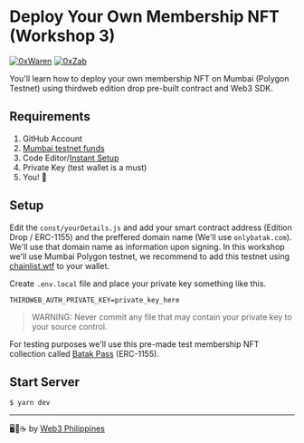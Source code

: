 # Deploy Your Own Membership NFT (Workshop 3)

[![0xWaren](https://img.shields.io/badge/author-Waren%20Gonzaga-purple.svg?style=flat-square)](https://twitter.com/warengonzaga) [![0xZab](https://img.shields.io/badge/author-Beau%20Zabdiel%20Valoria-purple.svg?style=flat-square)](https://twitter.com/beau_zabdiel)

You'll learn how to deploy your own membership NFT on Mumbai (Polygon Testnet) using thirdweb edition drop pre-built contract and Web3 SDK.

## Requirements

1. GitHub Account
2. [Mumbai testnet funds](https://mumbaifaucet.com)
3. Code Editor/[Instant Setup](https://gitpod.io/#https://github.com/web3phl/workshops)
4. Private Key (test wallet is a must)
4. You! 💖

## Setup

Edit the `const/yourDetails.js` and add your smart contract address (Edition Drop / ERC-1155) and the preffered domain name (We'll use `onlybatak.com`). We'll use that domain name as information upon signing. In this workshop we'll use Mumbai Polygon testnet, we recommend to add this testnet using [chainlist.wtf](https://chainlist.wtf) to your wallet.

Create `.env.local` file and place your private key something like this.

```
THIRDWEB_AUTH_PRIVATE_KEY=private_key_here
```

> WARNING: Never commit any file that may contain your private key to your source control.

For testing purposes we'll use this pre-made test membership NFT collection called [Batak Pass](https://thirdweb.com/mumbai/edition-drop/0x40071dC934C59B9BA57e47d6AE5E3Fa6b864bE2E) (ERC-1155).

## Start Server

```
$ yarn dev
```

---
🖥️💖☕ by [Web3 Philippines](https://web3philippines.org)
